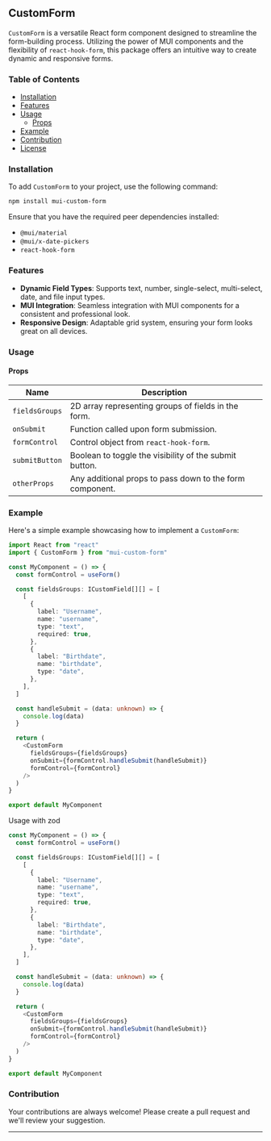 ## CustomForm

`CustomForm` is a versatile React form component designed to streamline the form-building process. Utilizing the power of MUI components and the flexibility of `react-hook-form`, this package offers an intuitive way to create dynamic and responsive forms.

### Table of Contents

- [Installation](#installation)
- [Features](#features)
- [Usage](#usage)
  - [Props](#props)
- [Example](#example)
- [Contribution](#contribution)
- [License](#license)

### Installation

To add `CustomForm` to your project, use the following command:

```bash
npm install mui-custom-form
```

Ensure that you have the required peer dependencies installed:

- `@mui/material`
- `@mui/x-date-pickers`
- `react-hook-form`

### Features

- **Dynamic Field Types**: Supports text, number, single-select, multi-select, date, and file input types.
- **MUI Integration**: Seamless integration with MUI components for a consistent and professional look.
- **Responsive Design**: Adaptable grid system, ensuring your form looks great on all devices.

### Usage

#### Props

| Name           | Description                                              |
| -------------- | -------------------------------------------------------- |
| `fieldsGroups` | 2D array representing groups of fields in the form.      |
| `onSubmit`     | Function called upon form submission.                    |
| `formControl`  | Control object from `react-hook-form`.                   |
| `submitButton` | Boolean to toggle the visibility of the submit button.   |
| `otherProps`   | Any additional props to pass down to the form component. |

### Example

Here's a simple example showcasing how to implement a `CustomForm`:

```typescript
import React from "react"
import { CustomForm } from "mui-custom-form"

const MyComponent = () => {
  const formControl = useForm()

  const fieldsGroups: ICustomField[][] = [
    [
      {
        label: "Username",
        name: "username",
        type: "text",
        required: true,
      },
      {
        label: "Birthdate",
        name: "birthdate",
        type: "date",
      },
    ],
  ]

  const handleSubmit = (data: unknown) => {
    console.log(data)
  }

  return (
    <CustomForm
      fieldsGroups={fieldsGroups}
      onSubmit={formControl.handleSubmit(handleSubmit)}
      formControl={formControl}
    />
  )
}

export default MyComponent
```

Usage with zod

```typescript
const MyComponent = () => {
  const formControl = useForm()

  const fieldsGroups: ICustomField[][] = [
    [
      {
        label: "Username",
        name: "username",
        type: "text",
        required: true,
      },
      {
        label: "Birthdate",
        name: "birthdate",
        type: "date",
      },
    ],
  ]

  const handleSubmit = (data: unknown) => {
    console.log(data)
  }

  return (
    <CustomForm
      fieldsGroups={fieldsGroups}
      onSubmit={formControl.handleSubmit(handleSubmit)}
      formControl={formControl}
    />
  )
}

export default MyComponent
```

### Contribution

Your contributions are always welcome! Please create a pull request and we'll review your suggestion.

---
